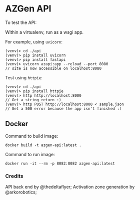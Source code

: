 # AZGen API
To test the API:

Within a virtualenv, run as a wsgi app.

For example, using `uvicorn`:
```shell
(venv)> cd ./api
(venv)> pip install uvicorn
(venv)> pip install fastapi
(venv)> uvicorn azapi:app --reload --port 8080
// site is now accessible on localhost:8080
```

Test using `httpie`:
```shell
(venv)> cd ./api
(venv)> pip install httpie
(venv)> http http://localhost:8000
// Get a string return :)
(venv)> http POST http://localhost:8000 < sample.json
// Get a 500 error because the app isn't finished :(
```

## Docker

Command to build image:
```
docker build -t azgen-api:latest .
```

Command to run image:
```
docker run -it --rm -p 8082:8082 azgen-api:latest
```

### Credits

API back end by @thedeltaflyer; Activation zone generation by @arkorobotics;